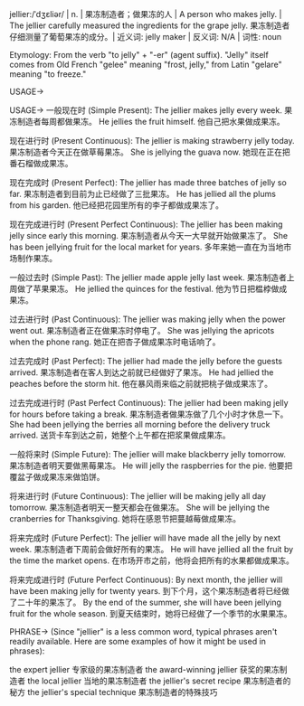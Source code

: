 jellier:/ˈdʒɛliər/ | n. | 果冻制造者；做果冻的人 | A person who makes jelly. |  The jellier carefully measured the ingredients for the grape jelly.  果冻制造者仔细测量了葡萄果冻的成分。| 近义词: jelly maker | 反义词: N/A | 词性: noun

Etymology: From the verb "to jelly" + "-er" (agent suffix).  "Jelly" itself comes from Old French "gelee" meaning "frost, jelly," from Latin "gelare" meaning "to freeze."

USAGE->

USAGE->
一般现在时 (Simple Present):
The jellier makes jelly every week. 果冻制造者每周都做果冻。
He jellies the fruit himself. 他自己把水果做成果冻。

现在进行时 (Present Continuous):
The jellier is making strawberry jelly today. 果冻制造者今天正在做草莓果冻。
She is jellying the guava now. 她现在正在把番石榴做成果冻。

现在完成时 (Present Perfect):
The jellier has made three batches of jelly so far. 果冻制造者到目前为止已经做了三批果冻。
He has jellied all the plums from his garden. 他已经把花园里所有的李子都做成果冻了。

现在完成进行时 (Present Perfect Continuous):
The jellier has been making jelly since early this morning. 果冻制造者从今天一大早就开始做果冻了。
She has been jellying fruit for the local market for years. 多年来她一直在为当地市场制作果冻。

一般过去时 (Simple Past):
The jellier made apple jelly last week. 果冻制造者上周做了苹果果冻。
He jellied the quinces for the festival. 他为节日把榅桲做成果冻。

过去进行时 (Past Continuous):
The jellier was making jelly when the power went out.  果冻制造者正在做果冻时停电了。
She was jellying the apricots when the phone rang. 她正在把杏子做成果冻时电话响了。

过去完成时 (Past Perfect):
The jellier had made the jelly before the guests arrived. 果冻制造者在客人到达之前就已经做好了果冻。
He had jellied the peaches before the storm hit. 他在暴风雨来临之前就把桃子做成果冻了。

过去完成进行时 (Past Perfect Continuous):
The jellier had been making jelly for hours before taking a break. 果冻制造者做果冻做了几个小时才休息一下。
She had been jellying the berries all morning before the delivery truck arrived. 送货卡车到达之前，她整个上午都在把浆果做成果冻。

一般将来时 (Simple Future):
The jellier will make blackberry jelly tomorrow. 果冻制造者明天要做黑莓果冻。
He will jelly the raspberries for the pie. 他要把覆盆子做成果冻来做馅饼。

将来进行时 (Future Continuous):
The jellier will be making jelly all day tomorrow. 果冻制造者明天一整天都会在做果冻。
She will be jellying the cranberries for Thanksgiving. 她将在感恩节把蔓越莓做成果冻。

将来完成时 (Future Perfect):
The jellier will have made all the jelly by next week. 果冻制造者下周前会做好所有的果冻。
He will have jellied all the fruit by the time the market opens.  在市场开市之前，他将会把所有的水果都做成果冻。

将来完成进行时 (Future Perfect Continuous):
By next month, the jellier will have been making jelly for twenty years. 到下个月，这个果冻制造者将已经做了二十年的果冻了。
By the end of the summer, she will have been jellying fruit for the whole season.  到夏天结束时，她将已经做了一个季节的水果果冻。


PHRASE->
(Since "jellier" is a less common word, typical phrases aren't readily available.  Here are some examples of how it might be used in phrases):

the expert jellier  专家级的果冻制造者
the award-winning jellier  获奖的果冻制造者
the local jellier  当地的果冻制造者
the jellier's secret recipe  果冻制造者的秘方
the jellier's special technique 果冻制造者的特殊技巧